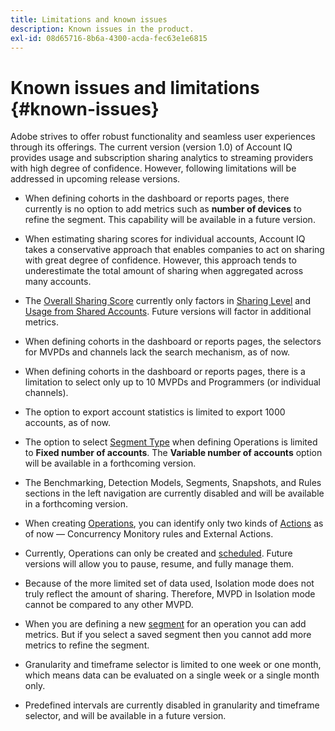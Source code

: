```yaml
---
title: Limitations and known issues
description: Known issues in the product.
exl-id: 08d65716-8b6a-4300-acda-fec63e1e6815
---
```

# Known issues and limitations {#known-issues}

Adobe strives to offer robust functionality and seamless user experiences through its offerings. The current version (version 1.0) of Account IQ provides usage and subscription sharing analytics to streaming providers with high degree of confidence. However, following limitations will be addressed in upcoming release versions.

* When defining cohorts in the dashboard or reports pages, there currently is no option to add metrics such as **number of devices** to refine the segment. This capability will be available in a future version.

* When estimating sharing scores for individual accounts, Account IQ takes a conservative approach that enables companies to act on sharing with great degree of confidence. However, this approach tends to underestimate the total amount of sharing when aggregated across many accounts.

* The [Overall Sharing Score](/help/accountiq/dashboard.md#overall-sharing-score) currently only factors in [Sharing Level](/help/accountiq/dashboard.md#sharing-level) and [Usage from Shared Accounts](/help/accountiq/dashboard.md#usage-from-shared-accounts). Future versions will factor in additional metrics.

* When defining cohorts in the dashboard or reports pages, the selectors for MVPDs and channels lack the search mechanism, as of now.

* When defining cohorts in the dashboard or reports pages, there is a limitation to select only up to 10 MVPDs and Programmers (or individual channels).

* The option to export account statistics is limited to export 1000 accounts, as of now.

* The option to select [Segment Type](#segment-type) when defining Operations is limited to **Fixed number of accounts**. The **Variable number of accounts** option will be available in a forthcoming version.

* The Benchmarking, Detection Models, Segments, Snapshots, and Rules sections in the left navigation are currently disabled and will be available in a forthcoming version.

* When creating [Operations](/help/accountiq/operation-affecting-user-segment.md), you can identify only two kinds of [Actions](/help/accountiq/operation-affecting-user-segment.md) as of now — Concurrency Monitory rules and External Actions.

* Currently, Operations can only be created and [scheduled](/help/accountiq/operation-affecting-user-segment.md#action). Future versions will allow you to pause, resume, and fully manage them.

* Because of the more limited set of data used, Isolation mode does not truly reflect the amount of sharing. Therefore, MVPD in Isolation mode cannot be compared to any other MVPD. <!--do we need to separate out this limitation, which is from a different persona i.e. only for Programmer persona?-->

* When you are defining a new [segment](/help/accountiq/segments-timeframe.md) for an operation you can add metrics. But if you select a saved segment then you cannot add more metrics to refine the segment.

* Granularity and timeframe selector is limited to one week or one month, which means data can be evaluated on a single week or a single month only.

* Predefined intervals are currently disabled in granularity and timeframe selector, and will be available in a future version.
